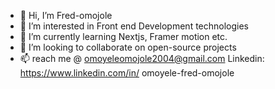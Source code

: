 - 👋 Hi, I’m Fred-omojole
- 👀 I’m interested in Front end Development technologies
- 🌱 I’m currently learning Nextjs, Framer motion etc.
- 💞️ I’m looking to collaborate on open-source projects
- 📫  reach me @ omoyeleomojole2004@gmail.com
Linkedin: https://www.linkedin.com/in/ omoyele-fred-omojole
<!---
Fred-omojole/Fred-omojole is a ✨ special ✨ repository because its `README.md` (this file) appears on your GitHub profile.
You can click the Preview link to take a look at your changes.
--->
